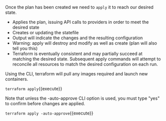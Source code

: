 Once the plan has been created we need to `apply` it to reach our desired state.
* Applies the plan, issuing API calls to providers in order to meet the desired state
* Creates or updating the statefile
* Output will indicate the changes and the resulting configuration
* Warning: apply will destroy and modify as well as create (plan will also tell you this)
* Terraform is eventually consistent and may partially succeed at matching the desired state. Subsequent apply commands will attempt to reconcile all resources to match the desired configuration on each run.

Using the CLI, terraform will pull any images required and launch new containers.

`terraform apply`{{execute}}

Note that unless the -auto-approve CLI option is used, you must type "yes" to confirm before changes are applied.

`terraform apply -auto-approve`{{execute}}
